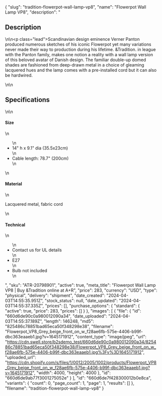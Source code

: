 {
  "slug": "tradition-flowerpot-wall-lamp-vp8",
  "name": "Flowerpot Wall Lamp VP8",
  "description": "<h2>Description</h2>\n<!-- split -->\n<p class=\"lead\">Scandinavian design eminence Verner Panton produced numerous sketches of his iconic Flowerpot yet many variations never made their way to production during his lifetime. &amp;Tradition. in league with the Panton family, makes one notion a reality with a wall lamp version of this beloved avatar of Danish design. The familiar double-up domed shades are fashioned from deep-drawn metal in a choice of gleaming lacquered hues and the lamp comes with a pre-installed cord but it can also be hardwired.</p>\n<!-- split -->\n<h2>Specifications</h2>\n<!-- split -->\n<h4>Size</h4>\n<ul>\n<li>14\" h x 9.1\" dia (35.5x23cm)</li>\n<li>Cable length: 78.7\" (200cm)</li>\n</ul>\n<h4>Material</h4>\n<p>Lacquered metal, fabric cord</p>\n<h4>Technical</h4>\n<ul>\n<li>Contact us for UL details</li>\n<li>E27</li>\n<li>Bulb not included</li>\n</ul>",
  "sku": "ATR-20798901",
  "active": true,
  "meta_title": "Flowerpot Wall Lamp VP8 | Buy &Tradition online at A+R",
  "price": 283,
  "currency": "USD",
  "type": "physical",
  "delivery": "shipment",
  "date_created": "2024-04-03T14:55:35.951Z",
  "stock_status": null,
  "date_updated": "2024-04-03T14:55:37.335Z",
  "prices": [],
  "purchase_options": {
    "standard": {
      "active": true,
      "price": 283,
      "prices": []
    }
  },
  "images": [
    {
      "file": {
        "id": "660d6de90c0a980012090a34",
        "date_uploaded": "2024-04-03T14:55:37.189Z",
        "length": 146248,
        "md5": "825486c78851bad65eca50f348298e38",
        "filename": "Flowerpot_VP8_Grey_beige_front_on_w_f28ae6fb-575e-4406-b99f-dbc363eaaeb1.jpg?v=1645171912",
        "content_type": "image/jpeg",
        "url": "https://cdn.swell.store/b2sdemo_test/660d6de90c0a980012090a34/825486c78851bad65eca50f348298e38/Flowerpot_VP8_Grey_beige_front_on_w_f28ae6fb-575e-4406-b99f-dbc363eaaeb1.jpg%3Fv%3D1645171912",
        "uploaded_url": "https://cdn.shopify.com/s/files/1/0012/2005/1002/products/Flowerpot_VP8_Grey_beige_front_on_w_f28ae6fb-575e-4406-b99f-dbc363eaaeb1.jpg?v=1645171912",
        "width": 4000,
        "height": 4000
      },
      "id": "660d6de9ab77f3001275052e"
    }
  ],
  "id": "660d6de7f428300012b0e8ca",
  "variants": {
    "count": 0,
    "page_count": 1,
    "page": 1,
    "results": []
  },
  "filename": "tradition-flowerpot-wall-lamp-vp8"
}